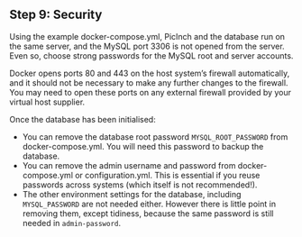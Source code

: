 ## Step 9: Security
Using the example docker-compose.yml, PicInch and the database run on the same server, and the MySQL port 3306 is not opened from the server. Even so, choose strong passwords for the MySQL root and server accounts.

Docker opens ports 80 and 443 on the host system’s firewall automatically, and it should not be necessary to make any further changes to the firewall. You may need to open these ports on any external firewall provided by your virtual host supplier.

Once the database has been initialised:
- You can remove the database root password `MYSQL_ROOT_PASSWORD` from docker-compose.yml.  You will need this password to backup the database.
- You can remove the admin username and password from docker-compose.yml or configuration.yml. This is essential if you reuse passwords across systems (which itself is not recommended!).
- The other environment settings for the database, including `MYSQL_PASSWORD` are not needed either. However there is little point in removing them, except tidiness, because the same password is still needed in `admin-password`.